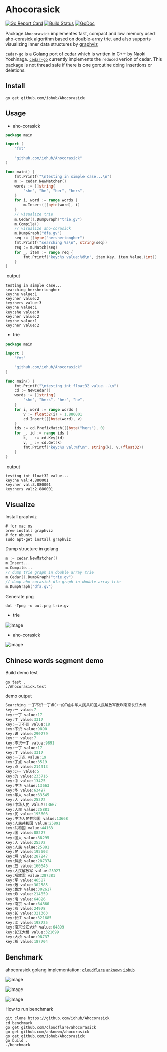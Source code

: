 # Ahocorasick 
[![Go Report Card](https://goreportcard.com/badge/github.com/iohub/Ahocorasick?style=flat-square)](https://goreportcard.com/report/github.com/iohub/Ahocorasick) [![Build Status](https://semaphoreci.com/api/v1/iohub/ahocorasick/branches/master/badge.svg)](https://semaphoreci.com/iohub/ahocorasick) [![GoDoc](https://godoc.org/github.com/iohub/Ahocorasick?status.svg)](https://godoc.org/github.com/iohub/Ahocorasick)

Package `Ahocorasick` implementes fast, compact and low memory used aho-corasick algorithm based on double-array trie. and also supports visualizing inner data structures by [graphviz](http://graphviz.org) 

`cedar-go` is a [Golang](https://golang.org/) port of [cedar](http://www.tkl.iis.u-tokyo.ac.jp/~ynaga/cedar) which is written in C++ by Naoki Yoshinaga. [`cedar-go`](https://github.com/adamzy/cedar-go) currently implements the `reduced` verion of cedar. 
This package is not thread safe if there is one goroutine doing insertions or deletions. 



## Install
```
go get github.com/iohub/Ahocorasick
```

## Usage

* aho-corasick

```go 
package main

import (
	"fmt"

	"github.com/iohub/Ahocorasick"
)

func main() {
	fmt.Printf("\ntesting in simple case...\n")
	m := cedar.NewMatcher()
	words := []string{
		"she", "he", "her", "hers",
	}
	for i, word := range words {
		m.Insert([]byte(word), i)
	}
	// visualize trie 
	m.Cedar().DumpGraph("trie.gv")
	m.Compile()
	// visualize aho-corasick
	m.DumpGraph("dfa.gv")
	seq := []byte("hershertongher")
	fmt.Printf("searching %s\n", string(seq))
	req := m.Match(seq)
	for _, item := range req {
		fmt.Printf("key:%s value:%d\n", item.Key, item.Value.(int))
	}
}

```

​	output
```
testing in simple case...
searching hershertongher
key:he value:1
key:her value:2
key:hers value:3
key:he value:1
key:she value:0
key:her value:2
key:he value:1
key:her value:2
```

* trie

```go
package main

import (
	"fmt"

	"github.com/iohub/Ahocorasick"
)

func main() {
	fmt.Printf("\ntesting int float32 value...\n")
	cd := NewCedar()
	words := []string{
		"she", "hers", "her", "he",
	}
	for i, word := range words {
		v := float32(i) + 1.880001
		cd.Insert([]byte(word), v)
	}
	ids := cd.PrefixMatch([]byte("hers"), 0)
	for _, id := range ids {
		k, _ := cd.Key(id)
		v, _ := cd.Get(k)
		fmt.Printf("key:%s val:%f\n", string(k), v.(float32))
	} 
}

```
​	output
```
testing int float32 value...
key:he val:4.880001
key:her val:3.880001
key:hers val:2.880001
```

## Visualize

Install graphviz

```shell
# for mac os
brew install graphviz
# for ubuntu
sudo apt-get install graphviz
```

Dump structure in golang
```go
m := cedar.NewMatcher()
m.Insert...
m.Compile...
// dump trie graph in double array trie
m.Cedar().DumpGraph("trie.gv")
// dump aho-corasick dfa graph in double array trie
m.DumpGraph("dfa.gv")
```
Generate png 
```shell
dot -Tpng -o out.png trie.gv
```
* trie

![image](https://github.com/iohub/Ahocorasick/blob/master/pictures/trie.png)

* aho-corasick

![image](https://github.com/iohub/Ahocorasick/blob/master/pictures/dfa.png)


## Chinese words segment demo

Build demo test

```shell
go test .
./Ahocorasick.test
```

demo output
```go
Searching 一丁不识一丁点C++的T桖中华人民共和国人民解放军轰炸南京长江大桥
key:一 value:7
key:一丁 value:17
key:丁 value:3317
key:一丁不识 value:18
key:不识 value:9890
key:识 value:290279
key:一 value:7
key:不识一丁 value:9891
key:一丁 value:17
key:丁 value:3317
key:一丁点 value:19
key:丁点 value:3519
key:点 value:214913
key:C++ value:5
key:的 value:233716
key:中 value:13425
key:中华 value:13663
key:华 value:63497
key:华人 value:63545
key:人 value:25372
key:中华人民 value:13667
key:人民 value:25881
key:民 value:195603
key:中华人民共和国 value:13668
key:人民共和国 value:25891
key:共和国 value:44163
key:国 value:88227
key:国人 value:88295
key:人 value:25372
key:人民 value:25881
key:民 value:195603
key:解 value:287247
key:解放 value:287374
key:放 value:160645
key:人民解放军 value:25927
key:解放军 value:287381
key:军 value:46587
key:轰 value:302585
key:轰炸 value:302617
key:炸 value:214859
key:南 value:64826
key:南京 value:64860
key:京 value:24978
key:长 value:321363
key:长江 value:321685
key:江 value:198725
key:南京长江大桥 value:64899
key:长江大桥 value:321699
key:大桥 value:98737
key:桥 value:187704
```


## Benchmark

ahocorasick golang implementation: [`cloudflare`](https://github.com/cloudflare/ahocorasick) [`anknown`](https://github.com/anknown/ahocorasick) [`iohub`](https://github.com/iohub/Ahocorasick)

  ![image](https://github.com/iohub/Ahocorasick/blob/master/pictures/Build.png)

  ![image](https://github.com/iohub/Ahocorasick/blob/master/pictures/Match.png)

  ![image](https://github.com/iohub/Ahocorasick/blob/master/pictures/Memory.png)

How to run benchmark

```
git clone https://github.com/iohub/Ahocorasick
cd benchmark
go get github.com/cloudflare/ahocorasick
go get github.com/anknown/ahocorasick
go get github.com/iohub/Ahocorasick
go build .
./benchmark
```
